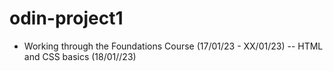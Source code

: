 # odin-project1

- Working through the Foundations Course (17/01/23 - XX/01/23)
  -- HTML and CSS basics (18/01//23)
